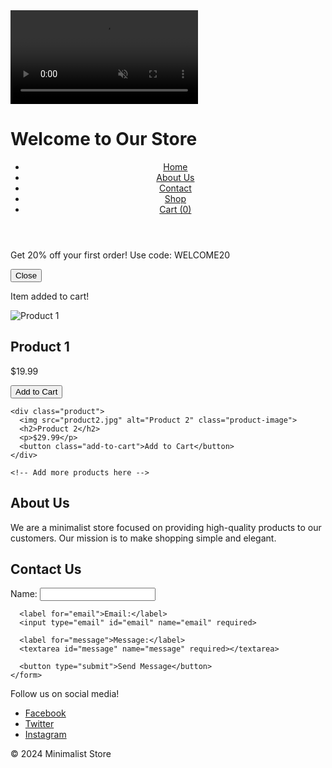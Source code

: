 <!DOCTYPE html>
<html lang="en">
<head>
  <meta charset="UTF-8">
  <meta name="viewport" content="width=device-width, initial-scale=1.0">
  <title>Minimalist Online Store</title>
  <link href="https://fonts.googleapis.com/css2?family=Roboto:wght@400;700&display=swap" rel="stylesheet">
  <link rel="stylesheet" href="styles.css">
</head>
<body>

  <!-- Video Background Section -->
  <div class="video-container">
    <video autoplay muted loop id="background-video">
      <source src="video.mp4" type="video/mp4">
      Your browser does not support the video tag.
    </video>
    <div class="video-overlay">
      <h1>Welcome to Our Store</h1>
    </div>
  </div>

  <!-- Header and Navigation -->
  <header>
    <nav>
      <ul>
        <li><a href="#">Home</a></li>
        <li><a href="#about-us">About Us</a></li>
        <li><a href="#contact">Contact</a></li>
        <li><a href="#">Shop</a></li>
        <li><a href="#">Cart (<span id="cart-count">0</span>)</a></li>
      </ul>
    </nav>
  </header>

  <!-- Promo Pop-up -->
  <div id="promo-popup" class="promo-popup">
    <div class="promo-content">
      <p>Get 20% off your first order! Use code: WELCOME20</p>
      <button id="close-promo" class="close-promo">Close</button>
    </div>
  </div>

  <!-- Cart Pop-up -->
  <div id="cart-popup" class="cart-popup">
    <p>Item added to cart!</p>
  </div>

  <!-- Product Gallery Section -->
  <section class="product-grid">
    <div class="product">
      <img src="product1.jpg" alt="Product 1" class="product-image">
      <h2>Product 1</h2>
      <p>$19.99</p>
      <button class="add-to-cart">Add to Cart</button>
    </div>

    <div class="product">
      <img src="product2.jpg" alt="Product 2" class="product-image">
      <h2>Product 2</h2>
      <p>$29.99</p>
      <button class="add-to-cart">Add to Cart</button>
    </div>

    <!-- Add more products here -->
  </section>

  <!-- About Us Section -->
  <section id="about-us" class="about-us">
    <h2>About Us</h2>
    <p>We are a minimalist store focused on providing high-quality products to our customers. Our mission is to make shopping simple and elegant.</p>
  </section>

  <!-- Contact Section -->
  <section id="contact" class="contact">
    <h2>Contact Us</h2>
    <form id="contact-form">
      <label for="name">Name:</label>
      <input type="text" id="name" name="name" required>
      
      <label for="email">Email:</label>
      <input type="email" id="email" name="email" required>

      <label for="message">Message:</label>
      <textarea id="message" name="message" required></textarea>

      <button type="submit">Send Message</button>
    </form>
  </section>

  <!-- Footer with Social Media Links -->
  <footer>
    <p>Follow us on social media!</p>
    <ul class="social-media">
      <li><a href="https://facebook.com" target="_blank">Facebook</a></li>
      <li><a href="https://twitter.com" target="_blank">Twitter</a></li>
      <li><a href="https://instagram.com" target="_blank">Instagram</a></li>
    </ul>
    <p>© 2024 Minimalist Store</p>
  </footer>

  <script src="script.js"></script>
</body>
</html>
